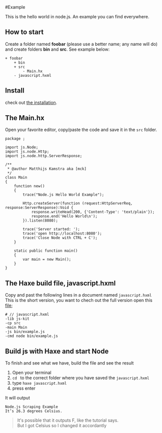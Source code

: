 #Example 

This is the hello world in node.js. An example you can find everywhere.


## How to start

Create a folder named **foobar** (please use a better name; any name will do) and create folders **bin** and **src**.
See example below:

```
+ foobar
	+ bin
	+ src
		- Main.hx
	- javascript.hxml
```


## Install

check out [the installation](installation.md).


## The Main.hx

Open your favorite editor, copy/paste the code and save it in the `src` folder. 

```
package ;

import js.Node;
import js.node.Http;
import js.node.http.ServerResponse;

/**
 * @author Matthijs Kamstra aka [mck]
 */
class Main
{
	function new()
	{
		trace("Node.js Hello World Example");
		
		Http.createServer(function (request:HttpServerReq, response:ServerResponse):Void {
			response.writeHead(200, {'Content-Type': 'text/plain'});
			response.end('Hello World\n');
		}).listen(8080);

		trace('Server started: ');		
		trace('open http://localhost:8080');		
		trace('Close Node with CTRL + C');		
	}

	static public function main()
	{
		var main = new Main();
	}
}

```


## The Haxe build file, javascript.hxml

Copy and past the following lines in a document named `javascript.hxml`
This is the short version, you want to chech out the full version open this [file](/code/javascript.hxml);

```
# // javascript.hxml
-lib js-kit
-cp src
-main Main
-js bin/example.js
-cmd node bin/example.js
```



## Build js with Haxe and start Node

To finish and see what we have, build the file and see the result

1. Open your terminal
2. `cd ` to the correct folder where you have saved the `javascript.hxml` 
3. type `haxe javascript.hxml`
4. press enter


It will output 

	Node.js Scraping Example
	It’s 26.3 degrees Celsius.

> It's possible that it outputs F, like the tutorial says.  
> But I got Celsius so I changed it accordantly 